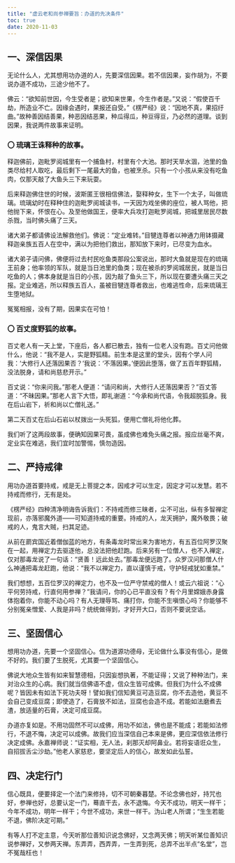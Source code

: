 ```yaml
---
title: "虚云老和尚参禅要旨：办道的先决条件"
toc: true
date: 2020-11-03
---
```


## 一、深信因果

无论什么人，尤其想用功办道的人，先要深信因果。若不信因果，妄作胡为，不要说办道不成功，三途少他不了。

佛云：“欲知前世因，今生受者是；欲知来世果，今生作者是。”又说：“假使百千劫，所造业不亡。因缘会遇时，果报还自受。”《楞严经》说：“因地不真，果招纡曲。”故种善因结善果，种恶因结恶果，种瓜得瓜，种豆得豆，乃必然的道理。谈到因果，我说两件故事来证明。

### 〇 琉璃王诛释种的故事。

释迦佛前，迦毗罗阅城里有一个捕鱼村，村里有个大池。那时天旱水涸，池里的鱼类尽给村人取吃，最后剩下一尾最大的鱼，也被烹杀。只有一个小孩从来没有吃鱼肉，仅那天敲了大鱼头三下来玩耍。

后来释迦佛住世的时候，波斯匿王很相信佛法，娶释种女，生下一个太子，叫做琉璃。琉璃幼时在释种住的迦毗罗阅城读书，一天因为戏坐佛的座位，被人骂他，把他抛下来，怀恨在心。及至他做国王，便率大兵攻打迦毗罗阅城，把城里居民尽数杀戮，当时佛头痛了三天。

诸大弟子都请佛设法解救他们。佛说：“定业难转。”目犍连尊者以神通力用钵摄藏释迦亲族五百人在空中，满以为把他们救出，那知放下来时，已尽变为血水。

诸大弟子请问佛，佛便将过去村民吃鱼类那段公案说出，那时大鱼就是现在的琉璃王前身；他率领的军队，就是当日池里的鱼类；现在被杀的罗阅城居民，就是当日吃鱼的人；佛本身就是当日的小孩，因为敲了鱼头三下，所以现在要遭头痛三天之报。定业难逃，所以释族五百人，虽被目犍连尊者救出，也难逃性命，后来琉璃王生堕地狱。

冤冤相报，没有了期，因果实在可怕！

### 〇 百丈度野狐的故事。

百丈老人有一天上堂，下座后，各人都已散去，独有一位老人没有跑。百丈问他做什么，他说：“我不是人，实是野狐精。前生本是这里的堂头，因有个学人问我：‘大修行人还落因果否？’我说：‘不落因果。’便因此堕落，做了五百年野狐精，没法脱身，请和尚慈悲开示。”

百丈说：“你来问我。”那老人便道：“请问和尚，大修行人还落因果否？”百丈答道：“不昧因果。”那老人言下大悟，即礼谢道：“今承和尚代语，令我超脱狐身。我在后山岩下，祈和尚以亡僧礼送。”

第二天百丈在后山石岩以杖拨出一头死狐，便用亡僧礼将他化葬。

我们听了这两段故事，便确知因果可畏，虽成佛也难免头痛之报。报应丝毫不爽，定业实在难逃，我们宜时加警惕，慎勿造因。

## 二、严持戒律

用功办道首要持戒，戒是无上菩提之本，因戒才可以生定，因定才可以发慧。若不持戒而修行，无有是处。

《楞严经》四种清净明诲告诉我们：不持戒而修三昧者，尘不可出，纵有多智禅定现前，亦落邪魔外道——可知道持戒的重要。持戒的人，龙天拥护，魔外敬畏；破戒的人，鬼言大贼，扫其足迹。

从前在罽宾国近着僧伽蓝的地方，有条毒龙时常出来为害地方，有五百位阿罗汉聚在一起，用禅定力去驱逐他，总没法把他赶跑。后来另有一位僧人，也不入禅定，仅对那毒龙说了一句话：“贤善！远此处去。”那毒龙便远跑了。众罗汉问那僧人什么神通把毒龙赶跑，他说：“我不以禅定力，直以谨慎于戒，守护轻戒犹如重禁。”

我们想想，五百位罗汉的禅定力，也不及一位严守禁戒的僧人！或云六祖说：“心平何劳持戒，行直何用参禅？”我请问，你的心已平直没有？有个月里嫦娥赤身露体抱着你，你能不动心吗？有人无理辱骂、痛打你，你能不生嗔恨心吗？你能够不分别冤亲憎爱、人我是非吗？统统做得到，才好开大口，否则不要说空话。

## 三、坚固信心

想用功办道，先要一个坚固信心。信为道源功德母，无论做什么事没有信心，是做不好的。我们要了生脱死，尤其要一个坚固信心。

佛说大地众生皆有如来智慧德相，只因妄想执著，不能证得；又说了种种法门，来对治众生的心病。我们就当信佛语不虚，信众生皆可成佛。但我们为什么不成佛呢？皆因未有如法下死功夫呀！譬如我们信知黄豆可造豆腐，你不去造他，黄豆不会自己变成豆腐；即使造了，石膏放不如法，豆腐也会造不成。若能如法磨煮去渣，放适量的石膏，决定可成豆腐。

办道亦复如是。不用功固然不可以成佛，用功不如法，佛也是不能成；若能如法修行，不退不悔，决定可以成佛。故我们应当深信自己本来是佛，更应深信依法修行决定成佛。永嘉禅师说：“证实相，无人法，刹那灭却阿鼻业。若将妄语诳众生，自招拔舌尘沙劫。”他老人家慈悲，要坚定后人的信心，故发如此弘誓。

## 四、决定行门

信心既具，便要择定一个法门来修持，切不可朝秦暮楚。不论念佛也好，持咒也好，参禅也好，总要认定一门，蓦直干去，永不退悔。今天不成功，明天一样干；今年不成功，明年一样干；今世不成功，来世一样干。沩山老人所谓；“生生若能不退，佛阶决定可期。”

有等人打不定主意，今天听那位善知识说念佛好，又念两天佛；明天听某位善知识说参禅好，又参两天禅。东弄弄，西弄弄，一生弄到死，总弄不出半点“名堂”，岂不冤哉枉也！
